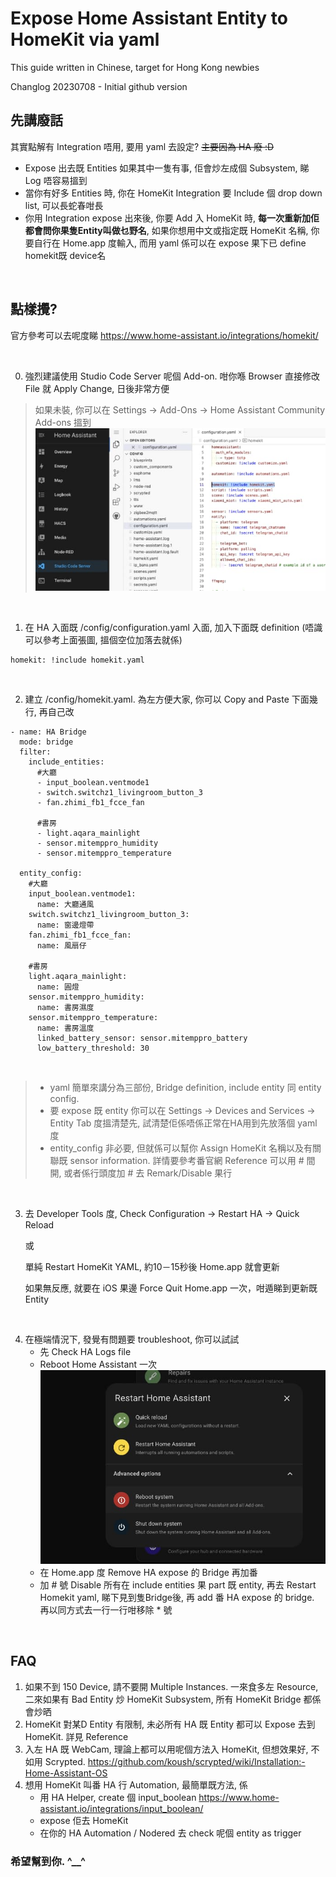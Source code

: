 # Expose Home Assistant Entity to HomeKit via yaml 
This guide written in Chinese, target for Hong Kong newbies

Changlog
20230708 - Initial github version

## 先講廢話
其實點解有 Integration 唔用, 要用 yaml 去設定? ~~主要因為 HA 廢 :D~~
- Expose 出去既 Entities 如果其中一隻有事, 佢會炒左成個 Subsystem, 睇 Log 唔容易搵到
- 當你有好多 Entities 時, 你在 HomeKit Integration 要 Include 個 drop down list, 可以長蛇春咁長
- 你用 Integration expose 出來後, 你要 Add 入 HomeKit 時, **每一次重新加佢都會問你果隻Entity叫做乜野名**, 如果你想用中文或指定既 HomeKit 名稱, 你要自行在 Home.app 度輸入, 而用 yaml 係可以在 expose 果下已 define homekit既 device名

<br/>

## 點樣攪?

官方參考可以去呢度睇
https://www.home-assistant.io/integrations/homekit/

<br/>

0. 強烈建議使用 Studio Code Server 呢個 Add-on. 咁你喺 Browser 直接修改 File 就 Apply Change, 日後非常方便
> 如果未裝, 你可以在 Settings -> Add-Ons -> Home Assistant Community Add-ons 搵到 
![addons](https://github.com/jomud9/homeassistant_howto/blob/2fabe48e35cf15868b732a85c16f21bcc558b43b/images/homekit_yaml_01.jpg)

<br/>

1. 在 HA 入面既 /config/configuration.yaml 入面, 加入下面既 definition (唔識可以參考上面張圖, 搵個空位加落去就係)
```shell
homekit: !include homekit.yaml
```
<br/>

2. 建立 /config/homekit.yaml. 為左方便大家, 你可以 Copy and Paste 下面幾行, 再自己改
```shell
- name: HA Bridge
  mode: bridge
  filter:
    include_entities:
      #大廳
      - input_boolean.ventmode1
      - switch.switchz1_livingroom_button_3
      - fan.zhimi_fb1_fcce_fan

      #書房
      - light.aqara_mainlight
      - sensor.mitemppro_humidity
      - sensor.mitemppro_temperature

  entity_config:
    #大廳
    input_boolean.ventmode1:
      name: 大廳通風
    switch.switchz1_livingroom_button_3:
      name: 窗邊燈帶
    fan.zhimi_fb1_fcce_fan:
      name: 風扇仔
 
    #書房
    light.aqara_mainlight:
      name: 圓燈
    sensor.mitemppro_humidity:
      name: 書房濕度
    sensor.mitemppro_temperature:
      name: 書房溫度
      linked_battery_sensor: sensor.mitemppro_battery
      low_battery_threshold: 30
```
<br/>

>- yaml 簡單來講分為三部份, Bridge definition, include entity 同 entity config. 
>- 要 expose 既 entity 你可以在 Settings -> Devices and Services -> Entity Tab 度搵清楚先, 試清楚佢係唔係正常在HA用到先放落個 yaml 度
>- entity_config 非必要, 但就係可以幫你 Assign HomeKit 名稱以及有關聯既 sensor information. 詳情要參考番官網 Reference
> 可以用 # 間開, 或者係行頭度加 # 去 Remark/Disable 果行

<br />

3. 去 Developer Tools 度, Check Configuration -> Restart HA -> Quick Reload

   或 

   單純 Restart HomeKit YAML, 約10－15秒後 Home.app 就會更新 
   
   如果無反應, 就要在 iOS 果邊 Force Quit Home.app 一次，咁遁睇到更新既 Entity

<br/>

4. 在極端情況下, 發覺有問題要 troubleshoot, 你可以試試
    - 先 Check HA Logs file
    - Reboot Home Assistant 一次 <br/>
    ![reboot](https://github.com/jomud9/homeassistant_howto/blob/3d5a9ba7a9e362f0ddc8f89b2c4f3d2fa09eb05c/images/ha_reboot.jpg)
    - 在 Home.app 度 Remove HA expose 的 Bridge 再加番
    - 加 # 號 Disable 所有在 include entities 果 part 既 entity, 再去 Restart Homekit yaml, 睇下見到隻Bridge後, 再 add 番 HA expose 的 bridge. 再以同方式去一行一行咁移除 * 號

<br/>

## FAQ
1. 如果不到 150 Device, 請不要開 Multiple Instances. 一來食多左 Resource, 二來如果有 Bad Entity 炒 HomeKit Subsystem, 所有 HomeKit Bridge 都係會炒晒
2. HomeKit 對某D Entity 有限制, 未必所有 HA 既 Entity 都可以 Expose 去到 HomeKit. 詳見 Reference
3. 入左 HA 既 WebCam, 理論上都可以用呢個方法入 HomeKit, 但想效果好, 不如用 Scrypted. https://github.com/koush/scrypted/wiki/Installation:-Home-Assistant-OS
4. 想用 HomeKit 叫番 HA 行 Automation, 最簡單既方法, 係
   - 用 HA Helper, create 個 input_boolean
     https://www.home-assistant.io/integrations/input_boolean/
   - expose 佢去 HomeKit
   - 在你的 HA Automation / Nodered 去 check 呢個 entity as trigger
   

### 希望幫到你. ^__^
